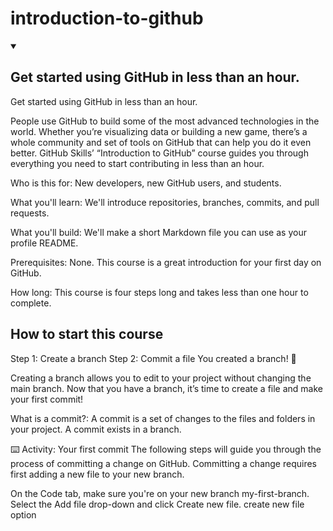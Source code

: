 # introduction-to-github
<details id=0 open>
<summary><h2> Get started using GitHub in less than an hour.</h2></summary>
  
</details>
Get started using GitHub in less than an hour.


People use GitHub to build some of the most advanced technologies in the world. Whether you’re visualizing data or building a new game, there’s a whole community and set of tools on GitHub that can help you do it even better. GitHub Skills’ “Introduction to GitHub” course guides you through everything you need to start contributing in less than an hour.

<!--step0-->


  Who is this for: New developers, new GitHub users, and students.
  
  What you'll learn: We'll introduce repositories, branches, commits, and pull requests.
  
  What you'll build: We'll make a short Markdown file you can use as your profile README.
  
  Prerequisites: None. This course is a great introduction for your first day on GitHub.
  
  How long: This course is four steps long and takes less than one hour to complete.

## How to start this course

Step 1: Create a branch
Step 2: Commit a file
You created a branch! 🎉

Creating a branch allows you to edit to your project without changing the main branch. Now that you have a branch, it’s time to create a file and make your first commit!

What is a commit?: A commit is a set of changes to the files and folders in your project. A commit exists in a branch.

⌨️ Activity: Your first commit
The following steps will guide you through the process of committing a change on GitHub. Committing a change requires first adding a new file to your new branch.

On the Code tab, make sure you're on your new branch my-first-branch.
Select the Add file drop-down and click Create new file.
create new file option

<!--endstep0-->
